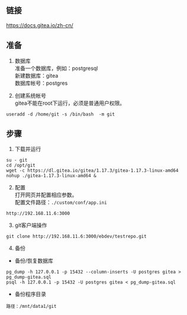 ## 链接
https://docs.gitea.io/zh-cn/


## 准备
1. 数据库   
准备一个数据库，例如：postgresql   
新建数据库：gitea    
数据库帐号：postgres   

2. 创建系统帐号  
gitea不能在root下运行，必须是普通用户权限。
```
useradd -d /home/git -s /bin/bash  -m git  
```

## 步骤
1. 下载并运行
```
su - git
cd /opt/git
wget -c https://dl.gitea.io/gitea/1.17.3/gitea-1.17.3-linux-amd64
nohup ./gitea-1.17.3-linux-amd64 &
```

2. 配置  
打开网页并配置相应参数。  
配置文件路径：`./custom/conf/app.ini`  
```
http://192.168.11.6:3000
```


3. git客户端操作  
```
git clone http://192.168.11.6:3000/ebdev/testrepo.git
```

4. 备份  
- 备份/恢复数据库
```
pg_dump -h 127.0.0.1 -p 15432 --column-inserts -U postgres gitea > pg_dump-gitea.sql
psql -h 127.0.0.1 -p 15432 -U postgres gitea < pg_dump-gitea.sql
```

- 备份程序目录  
```
路径：/mnt/data1/git
```
